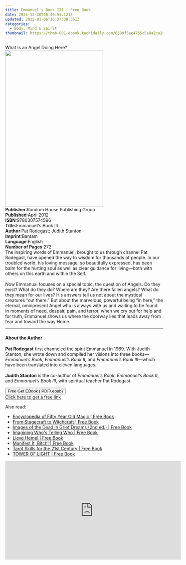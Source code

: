 ```yaml
---
title: Emmanuel's Book III | Free Book
date: 2024-12-30T16:40:51.121Z
updated: 2025-01-06T16:37:38.361Z
categories:
  - Body, Mind & Spirit
thumbnail: https://thmb-001-ebook.techidaily.com/6309f5ec4755c5a8a2ca2a740203f8975842bc4cbf68c77a64a171e63ea42f15.jpg
---
```

<main id="book-container">
  <div class="flex flex-col">
    <div class="book-brief flex-1 py-6 px-4 sm:p-6 md:py-10 md:px-8">
      <!-- brief-->
      <div class="book-brief-main">What Is an Angel Doing Here?</div>
    </div>
    <div
      class="book-meta-info flex-1 grid gap-4 col-start-1 col-end-3 row-start-1 sm:mb-6 sm:grid-cols-4 lg:gap-6 lg:col-start-2 lg:row-end-6 lg:row-span-6 lg:mb-0"
    >
      <div
        class="book-meta-info-left place-content-center mt-4 p-4 text-sm leading-6 col-start-2 col-span-2 dark:text-slate-400"
      >
        <img
          class="w-full h-500 object-cover rounded-lg sm:h-255 sm:col-span-2 lg:col-span-full"
          src="https://img-001-ebook.techidaily.com/9d8778204520bd6cd9e6e8c9211e2fd866372d4701b2a9693bc799d5e00627c2.jpg"
          alt=""
          width="312"
          height="500"
        />
      </div>
      <div
        class="book-meta-info-right mt-2 col-start-1 row-start-2 col-span-3 self-center"
      >
        <!-- meta data  -->
        <div class="flex flex-col px-4 md:px-8">
          <div class="flex-1">
            <strong>Publisher</strong>:<span class="px-2"
              >Random House Publishing Group</span
            >
          </div>
          <div class="flex-1">
            <strong>Published</strong>:<span class="px-2">April 2012</span>
          </div>
          <div class="flex-1">
            <strong>ISBN</strong>:<span class="px-2">9780307574596</span>
          </div>
          <div class="flex-1">
            <strong>Title</strong>:<span class="px-2"
              >Emmanuel&#39;s Book III</span
            >
          </div>
          <div class="flex-1">
            <strong>Author</strong>:<span class="px-2"
              >Pat Rodegast; Judith Stanton</span
            >
          </div>
          <div class="flex-1">
            <strong>Imprint</strong>:<span class="px-2">Bantam</span>
          </div>
          <div class="flex-1">
            <strong>Language</strong>:<span class="px-2">English</span>
          </div>
          <div class="flex-1">
            <strong>Number of Pages</strong>:<span class="px-2">272</span>
          </div>
        </div>
      </div>
    </div>
    <div class="book-description flex-1 py-6 px-4 sm:p-6 md:py-10 md:px-8">
      <div class="book-description-main">
        <div accordion-content="" id="description">
          The inspiring words of Emmanuel, brought to us through channel Pat
          Rodegast, have opened the way to wisdom for thousands of people. In
          our troubled world, his loving message, so beautifully expressed, has
          been balm for the hurting soul as well as clear guidance for
          living—both with others on this earth and within the Self.&nbsp;<br /><br />Now
          Emmanual focuses on a special topic, the question of Angels. Do they
          exist? What do they do? Where are they? Are there fallen angels? What
          do they mean for our lives? His answers tell us not about the mystical
          creatures&nbsp;“out there.” But about the marvelous, powerful
          being&nbsp;“in here,” the eternal, omnipresent Angel who is always
          with us and waiting to be found. In moments of need, despair, pain,
          and terror, when we cry out for help and for truth, Emmanuel shows us
          where the doorway lies that leads away from fear and toward the way
          Home.
        </div>
      </div>
    </div>
    <div class="book-excerpts flex-1 py-6 px-4 sm:p-6 md:py-10 md:px-8">
      <!-- excerpts-->
      <div class="book-excerpts-main">
        <hr />
        <h4 class="placeholder placeholder-heading">
          <span>About the Author</span>
        </h4>
        <p>
          <b>Pat Rodegast</b>&nbsp;first channeled the spirit Emmanuel in 1969.
          With Judith Stanton, she wrote down and compiled her visions into
          three books—<i>Emmanuel’s Book</i>,&nbsp;<i>Emmanuel’s Book II</i>,
          and&nbsp;<i>Emmanuel’s Book III</i>—which have been translated into
          eleven languages.&nbsp;<br /><br /><b>Judith Stanton</b>&nbsp;is the
          co-author of&nbsp;<i>Emmanuel’s Book</i>,&nbsp;<i
            >Emmanuel’s Book II</i
          >, and&nbsp;<i>Emmanuel’s Book III</i>, with spiritual teacher Pat
          Rodegast.
        </p>
      </div>
    </div>
    <div
      class="book-about-author flex-1 py-6 px-4 sm:p-6 md:py-10 md:px-8"
    ></div>
    <div class="book-free-get flex-1 py-6 px-4 sm:p-6 md:py-10 md:px-8">
      <button
        id="btn-free-get"
        class="bg-blue-500 hover:bg-blue-700 text-white font-bold py-2 px-4 rounded"
      >
        Free Get EBook (.PDF/.epub)
      </button>
      <div id="countdown-display" class="px-2 text-lg mt-2"></div>
      <a
        id="free-link"
        class="hidden bg-blue-500 hover:bg-blue-700 text-white font-bold py-2 px-4 rounded"
        href="https://www.ebooks.com/en-us/book/466034/emmanuel-s-book-iii/pat-rodegast/"
        target="_blank"
        >Click here to get a free link</a
      >
    </div>
    <script>
      let countdownTime = 0;
      let countdownInterval = null;
      document
        .getElementById('btn-free-get')
        .addEventListener('click', startCountdown);
      function startCountdown() {
        countdownTime = new Date().getTime() + 60000 * 3;
        countdownInterval = setInterval(updateCountdown, 1000);
        document.getElementById('btn-free-get').disabled = true;
        document
          .getElementById('btn-free-get')
          .classList.add('bg-gray-500', 'cursor-not-allowed');
      }
      function updateCountdown() {
        let currentTime = new Date().getTime();
        let timeLeft = countdownTime - currentTime;
        let secondsLeft = Math.floor(timeLeft / 1000);
        document.getElementById('countdown-display').innerHTML =
          `Remaining time: ${secondsLeft} seconds.`;
        if (secondsLeft <= 0) {
          clearInterval(countdownInterval);
          document.getElementById('btn-free-get').classList.add('hidden');
          document.getElementById('free-link').classList.remove('hidden');
          document.getElementById('countdown-display').innerHTML = '';
        }
      }
    </script>
  </div>
</main>

<ins class="adsbygoogle"
      style="display:block"
      data-ad-client="ca-pub-7571918770474297"
      data-ad-slot="8358498916"
      data-ad-format="auto"
      data-full-width-responsive="true"></ins>
    

<span class="atpl-alsoreadstyle">Also read:</span>
<div><ul>
<li><a href="https://novels-ebooks.techidaily.com/210055461-9781999128364-encyclopedia-of-fifty-year-old-magic/"><u>Encyclopedia of Fifty Year Old Magic | Free Book</u></a></li>
<li><a href="https://novels-ebooks.techidaily.com/210055587-9781913768041-from-stagecraft-to-witchcraft/"><u>From Stagecraft to Witchcraft | Free Book</u></a></li>
<li><a href="https://novels-ebooks.techidaily.com/210055825-9781000090123-images-of-the-dead-in-grief-dreams-2nd-ed/"><u>Images of the Dead in Grief Dreams (2nd ed.) | Free Book</u></a></li>
<li><a href="https://novels-ebooks.techidaily.com/210055654-9781951559069-imagining-whos-telling-who/"><u>Imagining Who's Telling Who | Free Book</u></a></li>
<li><a href="https://novels-ebooks.techidaily.com/210056643-9789464072235-lieve-hemel/"><u>Lieve Hemel | Free Book</u></a></li>
<li><a href="https://novels-ebooks.techidaily.com/210055689-9781913479398-manifest-it-bitch/"><u>Manifest It, Bitch! | Free Book</u></a></li>
<li><a href="https://novels-ebooks.techidaily.com/210055773-9781911134497-tarot-skills-for-the-21st-century/"><u>Tarot Skills for the 21st Century | Free Book</u></a></li>
<li><a href="https://novels-ebooks.techidaily.com/210055570-9781735109015-tower-of-light/"><u>TOWER OF LIGHT | Free Book</u></a></li>
</ul></div>

<!-- affiliate ads begin -->
<iframe width="560" height="315" src="https://www.youtube.com/embed/ME5-sAQJVE4?si=ZfcvJSnhQevWtjI0" title="YouTube video player" frameborder="0" allow="accelerometer; autoplay; clipboard-write; encrypted-media; gyroscope; picture-in-picture; web-share" referrerpolicy="strict-origin-when-cross-origin" allowfullscreen></iframe>
<!-- affiliate ads end -->

